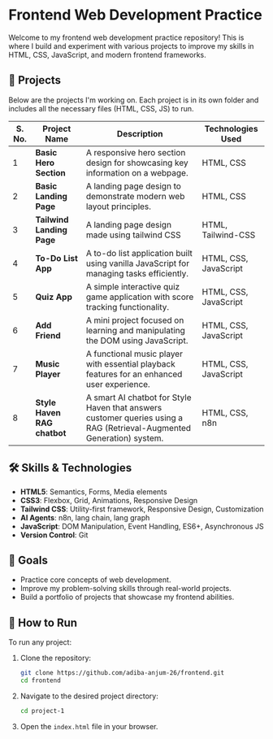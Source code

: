 # Frontend Web Development Practice

Welcome to my frontend web development practice repository! This is where I build and experiment with various projects to improve my skills in HTML, CSS, JavaScript, and modern frontend frameworks.

## 🚀 Projects

Below are the projects I'm working on. Each project is in its own folder and includes all the necessary files (HTML, CSS, JS) to run.

| S. No. | Project Name          | Description                                                                                      | Technologies Used       |
|--------|-----------------------|--------------------------------------------------------------------------------------------------|-------------------------|
| 1      | **Basic Hero Section** | A responsive hero section design for showcasing key information on a webpage.                    | HTML, CSS               |
| 2      | **Basic Landing Page** | A landing page design to demonstrate modern web layout principles.              | HTML, CSS               |
| 3      | **Tailwind Landing Page** | A landing page design made using tailwind CSS             | HTML, Tailwind-CSS               |
| 4      | **To-Do List App**     | A to-do list application built using vanilla JavaScript for managing tasks efficiently.   | HTML, CSS, JavaScript    |
| 5      | **Quiz App**           | A simple interactive quiz game application with score tracking functionality.                    | HTML, CSS, JavaScript    |
| 6      | **Add Friend**         | A mini project focused on learning and manipulating the DOM using JavaScript.                    | HTML, CSS, JavaScript    |
| 7      | **Music Player**       | A functional music player with essential playback features for an enhanced user experience.      | HTML, CSS, JavaScript    |
| 8      | **Style Haven RAG chatbot**       | A smart AI chatbot for Style Haven that answers customer queries using a RAG (Retrieval-Augmented Generation) system.      | HTML, CSS, n8n    |

## 🛠️ Skills & Technologies

- **HTML5**: Semantics, Forms, Media elements
- **CSS3**: Flexbox, Grid, Animations, Responsive Design
- **Tailwind CSS**: Utility-first framework, Responsive Design, Customization
- **AI Agents**: n8n, lang chain, lang graph
- **JavaScript**: DOM Manipulation, Event Handling, ES6+, Asynchronous JS
- **Version Control**: Git

## 🎯 Goals

- Practice core concepts of web development.
- Improve my problem-solving skills through real-world projects.
- Build a portfolio of projects that showcase my frontend abilities.

## 🔧 How to Run

To run any project:

1. Clone the repository:

   ```bash
   git clone https://github.com/adiba-anjum-26/frontend.git
   cd frontend
   ```

2. Navigate to the desired project directory:

   ```bash
   cd project-1
   ```

3. Open the `index.html` file in your browser.

